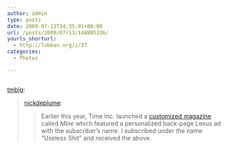 ```yaml
---
author: admin
type: posts
date: 2009-07-13T14:35:01+00:00
url: /posts/2009/07/13/140805336/
yourls_shorturl:
  - http://lobban.org/i/37
categories:
  - Photos

---
```

<div class="figure">
  <img src="https://lobban.org/wp-content/uploads/2011/06/ImnsRWHdWpsfyj6rpTdY5ZJDo1_500.png" alt="" />
</div>

[tmblg][1]:

> [nickdeplume][2]:
> 
> > Earlier this year, Time Inc. launched a [customized magazine][3] called _Mine_ which featured a personalized back-page Lexus ad with the subscriber’s name. I subscribed under the name “Useless Shit” and received the above.

 [1]: http://tmblg.com/post/140638523/nickdeplume-earlier-this-year-time-inc
 [2]: http://nicholas.ciarel.li/post/139825570/earlier-this-year-time-inc-launched-a-customized
 [3]: http://www.niemanlab.org/2009/04/time-incs-mine-a-customization-effort-thats-only-slightly-creepy/
